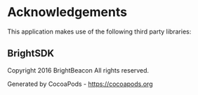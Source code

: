 # Acknowledgements
This application makes use of the following third party libraries:

## BrightSDK

Copyright 2016 BrightBeacon All rights reserved.

Generated by CocoaPods - https://cocoapods.org
